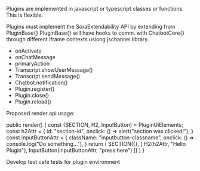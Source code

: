 
Plugins are implemented in javascript or typescript classes or functions. This is flexible.

Plugins must implement the SoraExtendability API by extending from PluginBase{}
PluginBase{} will have hooks to comm. with ChatbotCore{} through different iframe contexts usiong jschannel library.

- onActivate
- onChatMessage
- primaryAction
- Transcript.showUserMessage()
- Transcript.sendMessage()
- Chatbot.notification()
- Plugin.register()
- Plugin.close()
- Plugin.reload()


Proposed render api usage:

  public render() {
    const {SECTION, H2, InputButton} = PluginUiElements;
    const h2Attr = {
      id: "section-id",
      onclick: () => alert("section was clicked!"),
    }
    const inputButtonAttr = {
      className: "inputbutton-classname",
      onclick: () => console.log("Do something..."),
    }
    return (
      SECTION({}, [
        H2(h2Attr, "Hello Plugin"),
        InputButton(inputButtonAttr, "press here")
      ])
    )
  }


Develop test cafe tests for plugin environment